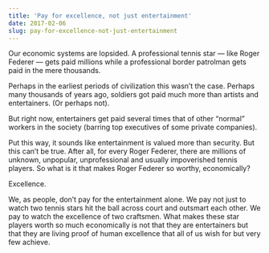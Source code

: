 ```yaml
---
title: 'Pay for excellence, not just entertainment'
date: 2017-02-06
slug: pay-for-excellence-not-just-entertainment
---
```

Our economic systems are lopsided. A professional tennis star — like Roger Federer — gets paid millions while a professional border patrolman gets paid in the mere thousands.

Perhaps in the earliest periods of civilization this wasn’t the case. Perhaps many thousands of years ago, soldiers got paid much more than artists and entertainers. (Or perhaps not).

But right now, entertainers get paid several times that of other “normal” workers in the society (barring top executives of some private companies).

Put this way, it sounds like entertainment is valued more than security. But this can’t be true. After all, for every Roger Federer, there are millions of unknown, unpopular, unprofessional and usually impoverished tennis players. So what is it that makes Roger Federer so worthy, economically?

Excellence.

We, as people, don’t pay for the entertainment alone. We pay not just to watch two tennis stars hit the ball across court and outsmart each other. We pay to watch the excellence of two craftsmen. What makes these star players worth so much economically is not that they are entertainers but that they are living proof of human excellence that all of us wish for but very few achieve.